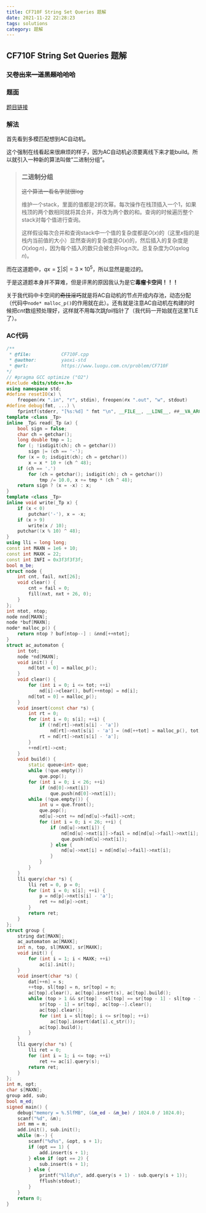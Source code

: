 ```yaml
---
title: CF710F String Set Queries 题解
date: 2021-11-22 22:28:23
tags: solutions
category: 题解
---
```


## CF710F String Set Queries 题解
<!-- more -->

### ~~又卷出来一道黑题哈哈哈~~

### 题面

[题目链接](https://www.luogu.com.cn/problem/CF710F)

### 解法

首先看到多模匹配想到AC自动机。

这个强制在线看起来很麻烦的样子，因为AC自动机必须要离线下来才能build。所以就引入一种新的算法叫做“二进制分组”。

> ### 二进制分组
> 
> ~~这个算法一看名字就很$\log$~~
> 
> 维护一个stack，里面的值都是2的次幂。每次操作在栈顶插入一个1，如果栈顶的两个数相同就将其合并，并改为两个数的和。查询的时候遍历整个stack对每个值进行查询。
> 
> 这样假设每次合并和查询stack中一个值的复杂度都是$O(x)$的（这里$x$指的是栈内当前值的大小）显然查询的复杂度是$O(x)$的，然后插入的复杂度是$O(x\log{n})$，因为每个插入的数只会被合并$\log{n}$次。总复杂度为$O(qx\log{n})$。

而在这道题中，$qx = \sum{|S|} = 3 \times 10^5$，所以显然是能过的。

于是这道题本身并不算难，但是评黑的原因我认为是它**毒瘤卡空间！！！**

关于我代码中卡空间的~~奇技淫巧~~就是将AC自动机的节点开成内存池，动态分配（代码中`node* malloc_p()`的作用就在此）。还有就是注意AC自动机在构建的时候把$cnt$数组预处理好，这样就不用每次跳$fail$指针了（我代码一开始就在这里TLE了）。

### AC代码

```cpp
/**
 * @file:           CF710F.cpp
 * @author:         yaoxi-std
 * @url:            https://www.luogu.com.cn/problem/CF710F
*/
// #pragma GCC optimize ("O2")
#include <bits/stdc++.h>
using namespace std;
#define resetIO(x) \
    freopen(#x ".in", "r", stdin), freopen(#x ".out", "w", stdout)
#define debug(fmt, ...) \
    fprintf(stderr, "[%s:%d] " fmt "\n", __FILE__, __LINE__, ##__VA_ARGS__)
template <class _Tp>
inline _Tp& read(_Tp &x) {
    bool sign = false;
    char ch = getchar();
    long double tmp = 1;
    for (; !isdigit(ch); ch = getchar())
        sign |= (ch == '-');
    for (x = 0; isdigit(ch); ch = getchar())
        x = x * 10 + (ch ^ 48);
    if (ch == '.')
        for (ch = getchar(); isdigit(ch); ch = getchar())
            tmp /= 10.0, x += tmp * (ch ^ 48);
    return sign ? (x = -x) : x;
}
template <class _Tp>
inline void write(_Tp x) {
    if (x < 0)
        putchar('-'), x = -x;
    if (x > 9)
        write(x / 10);
    putchar((x % 10) ^ 48);
}
using lli = long long;
const int MAXN = 1e6 + 10;
const int MAXK = 22;
const int INFI = 0x3f3f3f3f;
bool m_be;
struct node {
    int cnt, fail, nxt[26];
    void clear() {
        cnt = fail = 0;
        fill(nxt, nxt + 26, 0);
    }
};
int ntot, ntop;
node nnd[MAXN];
node *buf[MAXN];
node* malloc_p() {
    return ntop ? buf[ntop--] : &nnd[++ntot];
}
struct ac_automaton {
    int tot;
    node *nd[MAXN];
    void init() {
        nd[tot = 0] = malloc_p();
    }
    void clear() {
        for (int i = 0; i <= tot; ++i)
            nd[i]->clear(), buf[++ntop] = nd[i];
        nd[tot = 0] = malloc_p();
    }
    void insert(const char *s) {
        int rt = 0;
        for (int i = 0; s[i]; ++i) {
            if (!nd[rt]->nxt[s[i] - 'a'])
                nd[rt]->nxt[s[i] - 'a'] = (nd[++tot] = malloc_p(), tot);
            rt = nd[rt]->nxt[s[i] - 'a'];
        }
        ++nd[rt]->cnt;
    }
    void build() {
        static queue<int> que;
        while (!que.empty())
            que.pop();
        for (int i = 0; i < 26; ++i)
            if (nd[0]->nxt[i])
                que.push(nd[0]->nxt[i]);
        while (!que.empty()) {
            int u = que.front();
            que.pop();
            nd[u]->cnt += nd[nd[u]->fail]->cnt;
            for (int i = 0; i < 26; ++i) {
                if (nd[u]->nxt[i]) {
                    nd[nd[u]->nxt[i]]->fail = nd[nd[u]->fail]->nxt[i];
                    que.push(nd[u]->nxt[i]);
                } else {
                    nd[u]->nxt[i] = nd[nd[u]->fail]->nxt[i];
                }
            }
        }
    }
    lli query(char *s) {
        lli ret = 0, p = 0;
        for (int i = 0; s[i]; ++i) {
            p = nd[p]->nxt[s[i] - 'a'];
            ret += nd[p]->cnt;
        }
        return ret;
    }
};
struct group {
    string dat[MAXN];
    ac_automaton ac[MAXK];
    int n, top, sl[MAXK], sr[MAXK];
    void init() {
        for (int i = 1; i < MAXK; ++i)
            ac[i].init();
    }
    void insert(char *s) {
        dat[++n] = s;
        ++top, sl[top] = n, sr[top] = n;
        ac[top].clear(), ac[top].insert(s), ac[top].build();
        while (top > 1 && sr[top] - sl[top] == sr[top - 1] - sl[top - 1]) {
            sr[top - 1] = sr[top], ac[top--].clear();
            ac[top].clear();
            for (int i = sl[top]; i <= sr[top]; ++i)
                ac[top].insert(dat[i].c_str());
            ac[top].build();
        }
    }
    lli query(char *s) {
        lli ret = 0;
        for (int i = 1; i <= top; ++i)
            ret += ac[i].query(s);
        return ret;
    }
};
int m, opt;
char s[MAXN];
group add, sub;
bool m_ed;
signed main() {
    debug("memory = %.5lfMB", (&m_ed - &m_be) / 1024.0 / 1024.0);
    scanf("%d", &m);
    int mm = m;
    add.init(), sub.init();
    while (m--) {
        scanf("%d%s", &opt, s + 1);
        if (opt == 1) {
            add.insert(s + 1);
        } else if (opt == 2) {
            sub.insert(s + 1);
        } else {
            printf("%lld\n", add.query(s + 1) - sub.query(s + 1));
            fflush(stdout);
        }
    }
    return 0;
}
```
